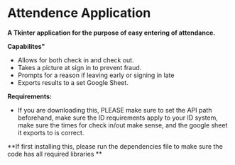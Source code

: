 # Attendence Application
**A Tkinter application for the purpose of easy entering of attendance.**

**Capabilites"**
- Allows for both check in and check out.
- Takes a picture at sign in to prevent fraud.
- Prompts for a reason if leaving early or signing in late
- Exports results to a set Google Sheet.

**Requirements:**
- If you are downloading this, PLEASE make sure to set the API path beforehand, make sure the ID requirements apply to your ID system, make sure the times for check in/out make sense, and the google sheet it exports to is correct.

**If first installing this, please run the dependencies file to make sure the code has all required libraries
**
